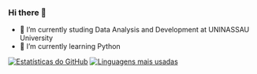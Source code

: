 ### Hi there 👋

- 🔭 I’m currently studing Data Analysis and Development at UNINASSAU University 
- 🌱 I’m currently learning Python

[![Estatísticas do GitHub](https://github-readme-stats.vercel.app/api?username=Gui3jas&theme=radical)](https://github.com/anuraghazra/github-readme-stats)
[![Linguagens mais usadas](https://github-readme-stats.vercel.app/api/top-langs/?username=Gui3jas&layout=compact&theme=radical)](https://github.com/anuraghazra/github-readme-stats)


